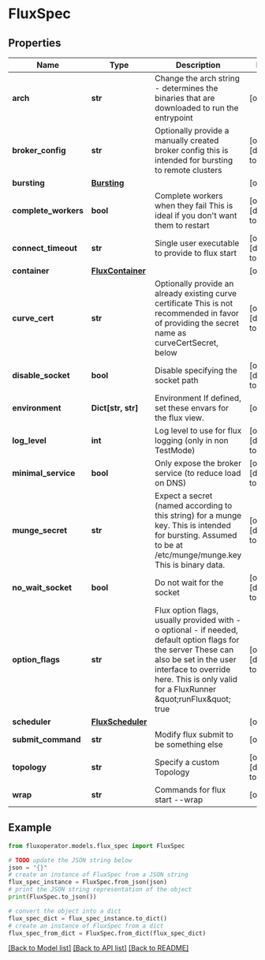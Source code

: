 # FluxSpec


## Properties

Name | Type | Description | Notes
------------ | ------------- | ------------- | -------------
**arch** | **str** | Change the arch string - determines the binaries that are downloaded to run the entrypoint | [optional] 
**broker_config** | **str** | Optionally provide a manually created broker config this is intended for bursting to remote clusters | [optional] [default to '']
**bursting** | [**Bursting**](Bursting.md) |  | [optional] 
**complete_workers** | **bool** | Complete workers when they fail This is ideal if you don&#39;t want them to restart | [optional] [default to False]
**connect_timeout** | **str** | Single user executable to provide to flux start | [optional] [default to '5s']
**container** | [**FluxContainer**](FluxContainer.md) |  | [optional] 
**curve_cert** | **str** | Optionally provide an already existing curve certificate This is not recommended in favor of providing the secret name as curveCertSecret, below | [optional] [default to '']
**disable_socket** | **bool** | Disable specifying the socket path | [optional] [default to False]
**environment** | **Dict[str, str]** | Environment If defined, set these envars for the flux view. | [optional] 
**log_level** | **int** | Log level to use for flux logging (only in non TestMode) | [optional] [default to 6]
**minimal_service** | **bool** | Only expose the broker service (to reduce load on DNS) | [optional] [default to False]
**munge_secret** | **str** | Expect a secret (named according to this string) for a munge key. This is intended for bursting. Assumed to be at /etc/munge/munge.key This is binary data. | [optional] [default to '']
**no_wait_socket** | **bool** | Do not wait for the socket | [optional] [default to False]
**option_flags** | **str** | Flux option flags, usually provided with -o optional - if needed, default option flags for the server These can also be set in the user interface to override here. This is only valid for a FluxRunner \&quot;runFlux\&quot; true | [optional] [default to '']
**scheduler** | [**FluxScheduler**](FluxScheduler.md) |  | [optional] 
**submit_command** | **str** | Modify flux submit to be something else | [optional] 
**topology** | **str** | Specify a custom Topology | [optional] [default to '']
**wrap** | **str** | Commands for flux start --wrap | [optional] 

## Example

```python
from fluxoperator.models.flux_spec import FluxSpec

# TODO update the JSON string below
json = "{}"
# create an instance of FluxSpec from a JSON string
flux_spec_instance = FluxSpec.from_json(json)
# print the JSON string representation of the object
print(FluxSpec.to_json())

# convert the object into a dict
flux_spec_dict = flux_spec_instance.to_dict()
# create an instance of FluxSpec from a dict
flux_spec_from_dict = FluxSpec.from_dict(flux_spec_dict)
```
[[Back to Model list]](../README.md#documentation-for-models) [[Back to API list]](../README.md#documentation-for-api-endpoints) [[Back to README]](../README.md)


